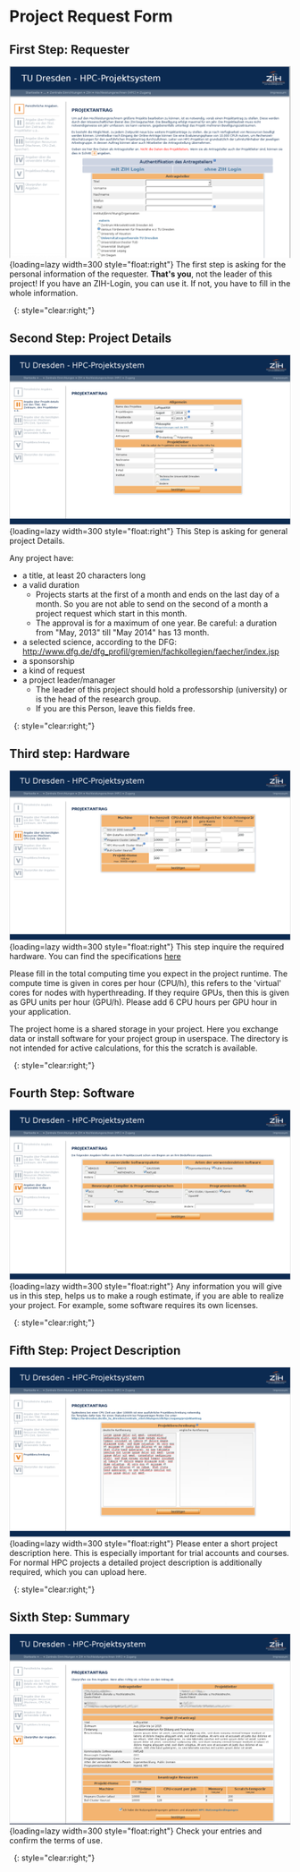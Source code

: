 # Project Request Form

## First Step: Requester

![picture 1: Login Screen >](misc/request_step1_b.png "Login Screen"){loading=lazy width=300 style="float:right"}
The first step is asking for the personal information of the requester.
**That's you**, not the leader of this project!
If you have an ZIH-Login, you can use it.
If not, you have to fill in the whole information.

&nbsp;
{: style="clear:right;"}

## Second Step: Project Details

![picture 3: Project Details >](misc/request_step2_details.png "Login Screen"){loading=lazy width=300 style="float:right"}
This Step is asking for general project Details.

Any project have:

-   a title, at least 20 characters long
-   a valid duration
    -   Projects starts at the first of a month and ends on the last day
        of a month. So you are not able to send on the second of a month
        a project request which start in this month.
    -   The approval is for a maximum of one year. Be careful: a
        duration from "May, 2013" till "May 2014" has 13 month.
-   a selected science, according to the DFG:
    <http://www.dfg.de/dfg_profil/gremien/fachkollegien/faecher/index.jsp>
-   a sponsorship
-   a kind of request
-   a project leader/manager
    -   The leader of this project should hold a professorship
        (university) or is the head of the research group.
    -   If you are this Person, leave this fields free.

&nbsp;
{: style="clear:right;"}

## Third step: Hardware

![picture 4: Hardware >](misc/request_step3_machines.png "Login Screen"){loading=lazy width=300 style="float:right"}
This step inquire the required hardware. You can find the specifications [here](../../jobs_and_resources/hardware_taurus/)

Please fill in the total computing time you expect in the project runtime.
The compute time is given in cores per hour (CPU/h),
this refers to the 'virtual' cores for nodes with hyperthreading.
If they require GPUs, then this is given as GPU units per hour (GPU/h).
Please add 6 CPU hours per GPU hour in your application.

The project home is a shared storage in your project.
Here you exchange data or install software for your project
group in userspace. The directory is not intended for
active calculations, for this the scratch is available.

&nbsp;
{: style="clear:right;"}

## Fourth Step: Software

![Picture 5: Software >](misc/request_step4_software.png "Login Screen"){loading=lazy width=300 style="float:right"}
Any information you will give us in this step, helps us to make a rough estimate, if you are able
to realize your project. For example, some software requires its own licenses.

&nbsp;
{: style="clear:right;"}

## Fifth Step: Project Description

![picture 6: Project Description >](misc/request_step5_description.png "Login Screen"){loading=lazy width=300 style="float:right"}
Please enter a short project description here. This is especially important
for trial accounts and courses. For normal HPC projects a detailed
project description is additionally required, which you can upload here.

&nbsp;
{: style="clear:right;"}

## Sixth Step: Summary

![picture 6: summary >](misc/request_step6.png "Login Screen"){loading=lazy width=300 style="float:right"}
Check your entries and confirm the terms of use.

&nbsp;
{: style="clear:right;"}
